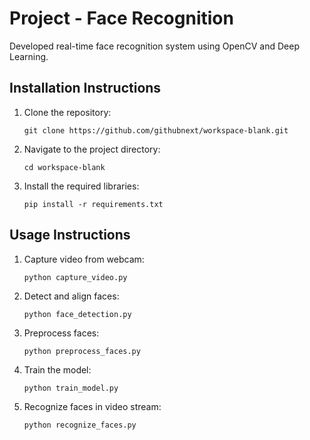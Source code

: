 # Project - Face Recognition

Developed real-time face recognition system using OpenCV and Deep Learning.

## Installation Instructions

1. Clone the repository:
   ```
   git clone https://github.com/githubnext/workspace-blank.git
   ```
2. Navigate to the project directory:
   ```
   cd workspace-blank
   ```
3. Install the required libraries:
   ```
   pip install -r requirements.txt
   ```

## Usage Instructions

1. Capture video from webcam:
   ```
   python capture_video.py
   ```
2. Detect and align faces:
   ```
   python face_detection.py
   ```
3. Preprocess faces:
   ```
   python preprocess_faces.py
   ```
4. Train the model:
   ```
   python train_model.py
   ```
5. Recognize faces in video stream:
   ```
   python recognize_faces.py
   ```
